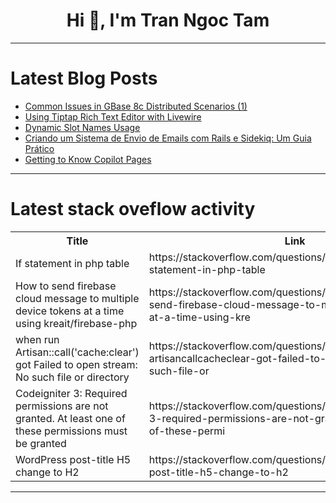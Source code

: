 <h1 align="center">Hi 👋, I'm Tran Ngoc Tam</h1>

---

# Latest Blog Posts 
<!-- BLOG-POST-LIST:START -->
- [Common Issues in GBase 8c Distributed Scenarios &lpar;1&rpar;](https://dev.to/congcong/common-issues-in-gbase-8c-distributed-scenarios-1-2fh2)
- [Using Tiptap Rich Text Editor with Livewire](https://dev.to/d3adr1nger/using-tiptap-rich-text-editor-with-livewire-5b46)
- [Dynamic Slot Names Usage](https://dev.to/dtechmaster/dynamic-slot-names-usage-4p2n)
- [Criando um Sistema de Envio de Emails com Rails e Sidekiq: Um Guia Prático](https://dev.to/bussularf/criando-um-sistema-de-envio-de-emails-com-rails-e-sidekiq-um-guia-pratico-3450)
- [Getting to Know Copilot Pages](https://dev.to/jaloplo/getting-to-know-copilot-pages-4ilp)
<!-- BLOG-POST-LIST:END -->

---

# Latest stack oveflow activity
<table>
  <tr><th>Title</th><th>Link</th></tr>
  <!-- STACKOVERFLOW:START --><tr><td>If statement in php table</td><td>https://stackoverflow.com/questions/79017143/if-statement-in-php-table</td></tr><tr><td>How to send firebase cloud message to multiple device tokens at a time using kreait/firebase-php</td><td>https://stackoverflow.com/questions/79017032/how-to-send-firebase-cloud-message-to-multiple-device-tokens-at-a-time-using-kre</td></tr><tr><td>when run Artisan::call&lpar;&#39;cache:clear&#39;&rpar; got Failed to open stream: No such file or directory</td><td>https://stackoverflow.com/questions/79017028/when-run-artisancallcacheclear-got-failed-to-open-stream-no-such-file-or</td></tr><tr><td>Codeigniter 3: Required permissions are not granted. At least one of these permissions must be granted</td><td>https://stackoverflow.com/questions/79016904/codeigniter-3-required-permissions-are-not-granted-at-least-one-of-these-permi</td></tr><tr><td>WordPress post-title H5 change to H2</td><td>https://stackoverflow.com/questions/79016782/wordpress-post-title-h5-change-to-h2</td></tr><!-- STACKOVERFLOW:END -->
</table>

---


